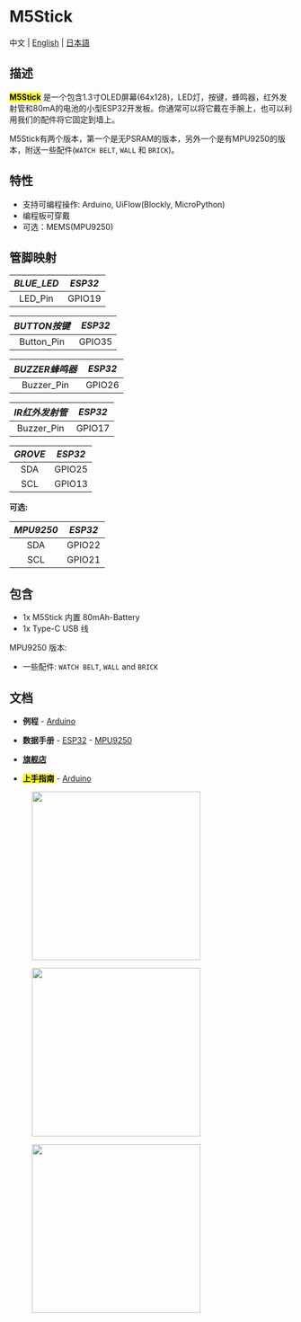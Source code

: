 # M5Stick

中文 | [English](/en/product_documents/m5stack-core/minicore_stick) | [日本語](ja/product_documents/m5stack-core/minicore_stick)

## 描述

<mark>**M5Stick**</mark> 是一个包含1.3寸OLED屏幕(64x128)，LED灯，按键，蜂鸣器，红外发射管和80mA的电池的小型ESP32开发板。你通常可以将它戴在手腕上，也可以利用我们的配件将它固定到墙上。

M5Stick有两个版本，第一个是无PSRAM的版本，另外一个是有MPU9250的版本，附送一些配件(`WATCH BELT`, `WALL` 和 `BRICK`)。

## 特性

-  支持可编程操作: Arduino, UiFlow(Blockly, MicroPython)
-  编程板可穿戴
-  可选：MEMS(MPU9250)

## 管脚映射

| *BLUE_LED*        | *ESP32*      |
| :----------:  |:------------: |
| LED_Pin         | GPIO19         |

| *BUTTON按键*        | *ESP32*      |
| :----------:  |:------------: |
| Button_Pin         | GPIO35         |

| *BUZZER蜂鸣器*        | *ESP32*      |
| :----------:  |:------------: |
| Buzzer_Pin         | GPIO26         |

| *IR红外发射管*        | *ESP32*      |
| :----------:  |:------------: |
| Buzzer_Pin         | GPIO17         |

| *GROVE*        | *ESP32*      |
| :----------:  |:------------: |
| SDA         | GPIO25         |
| SCL          | GPIO13            |


**可选:**

| *MPU9250*        | *ESP32*      |
| :----------:  |:------------: |
| SDA         | GPIO22         |
| SCL         | GPIO21         |



## 包含

-  1x M5Stick 内置 80mAh-Battery
-  1x Type-C USB 线

MPU9250 版本:
-  一些配件: `WATCH BELT`, `WALL` and `BRICK`

## 文档

-  **例程** - [Arduino](https://github.com/m5stack/M5Stack/tree/master/examples/Stick/FactoryTest)

-  **数据手册** - [ESP32](https://www.espressif.com/sites/default/files/documentation/esp32_datasheet_cn.pdf) - [MPU9250](https://www.invensense.com/wp-content/uploads/2015/02/PS-MPU-9250A-01-v1.1.pdf)

- **[旗舰店](https://item.taobao.com/item.htm?spm=a1z10.3-c.w4002-1172588106.11.257b425esTi92S&id=581055502939)**

- **<mark>上手指南</mark>** - [Arduino](zh_CN/quick_start/m5core/m5stick_get_started_arduino)

<figure>
    <img src="assets/img/product_pics/core/minicore/m5stick/m5stick_01.png" height="300" width="300">
</figure>

<figure>
    <img src="assets/img/product_pics/core/minicore/m5stick/m5stick_02.png" height="300" width="300">
</figure>

<figure>
    <img src="assets/img/product_pics/core/minicore/m5stick/m5stick_03.png" height="300" width="300">
</figure>